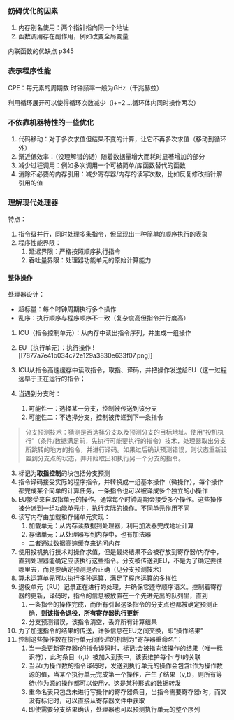 ### 妨碍优化的因素
1. 内存别名使用：两个指针指向同一个地址
2. 函数调用存在副作用，例如改变全局变量

内联函数的优缺点 p345

### 表示程序性能
CPE：每元素的周期数
时钟频率一般为GHz（千兆赫兹）

利用循环展开可以使得循环次数减少（i+=2....循环体内同时操作两次）


### 不依靠机器特性的一些优化
1. 代码移动：对于多次求值但结果不变的计算，让它不再多次求值（移动到循环外）
2. 渐近低效率：（没理解错的话）随着数据量增大而耗时显著增加的部分
3. 减少过程调用：例如多次调用一个可被简单/库函数替代的函数
4. 消除不必要的内存引用：减少寄存器/内存的读写次数，比如反复修改指针解引用的值

### 理解现代处理器
特点：
1. 指令级并行，同时处理多条指令，但呈现出一种简单的顺序执行的表象
2. 程序性能界限：
	1. 延迟界限：严格按照顺序执行指令
	2. 吞吐量界限：处理器功能单元的原始计算能力

#### 整体操作
处理器设计：
- 超标量：每个时钟周期执行多个操作
- 乱序：执行顺序与程序顺序不一致（复杂度高但指令并行度高）
1. ICU（指令控制单元）：从内存中读出指令序列，并生成一组操作
2. EU（执行单元）：执行操作
![[7877a7e41b034c72e129a3830e633f07.png]]

1. ICU从指令高速缓存中读取指令，取指、译码，并把操作发送给EU（这一过程远早于正在运行的指令；
2. 当遇到分支时：
	1. 可能性一：选择某一分支，控制被传送到该分支
	2. 可能性二：不选择分支，控制被传递到下一条指令
> 分支预测技术：猜测是否选择分支以及预测分支的目标地址。使用“投机执行”（条件/数据满足前，先执行可能要执行的指令）技术，处理器取出分支所跳转的地方的指令，并进行译码。如果过后确认预测错误，则状态重新设置到分支点的状态，并开始取出和执行另一个分支的指令。
3. 标记为**取指控制**的块包括分支预测
4. 指令译码接受实际的程序指令，并转换成一组基本操作（微操作），每个操作都完成某个简单的计算任务，一条指令也可以被译成多个独立的小操作
5. EU接受来自取指单元的操作。通常每个时钟周期会接受多个操作。这些操作被分派到一组功能单元中，执行实际的操作。不同单元作用不同
6. 读写内存由加载和存储单元实现：
	1. 加载单元：从内存读数据到处理器，利用加法器完成地址计算
	2. 存储单元：从处理器写到内存中，也有加法器
	- 二者通过数据高速缓存来访问内存
7. 使用投机执行技术对操作求值，但是最终结果不会被存放到寄存器/内存中，直到处理器能确定应该执行这些指令。分支被传送到EU，不是为了确定要往哪里去，而是要确定预测是否正确（见分支预测技术）
8. 算术运算单元可以执行多种运算，满足了程序运算的多样性
9. 退役单元（RU）记录正在进行的处理，并确保它遵守顺序语义。控制着寄存器的更新，译码时，指令的信息被放置在一个先进先出的队列里，直到
	1. 一条指令的操作完成，而所有引起这条指令的分支点也都被确定预测正确，**则该指令退役，所有寄存器执行更新**
	2. 分支预测错误，该指令清空，丢弃所有计算结果
10. 为了加速指令的结果的传送，许多信息在EU之间交换，即“操作结果”
11. 控制这些操作数在执行单元间传递的机制为“寄存器重命名”：
	1. 当一条更新寄存器r的指令译码时，标记t会被指向该操作的结果（唯一标识符），此时条目（r,t）被加入到表中，该表维护每个r与t的关联
	2. 当以r为操作数的指令译码时，发送到执行单元的操作会包含t作为操作数源的值，当某个执行单元完成第一个操作，产生了结果（v,t），则所有等待t作为源的操作都可以使用v。这是某种形式的数据转发
	3. 重命名表只包含未进行写操作的寄存器条目，当指令需要寄存器r时，而又没有标记时，可以直接从寄存器文件中获取
	4. 即使需要分支结果确认，处理器也可以预测执行单元的整个序列